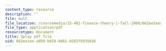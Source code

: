 ```yaml
---
content_type: resource
description: ''
file: null
file_location: /coursemedia/15-401-finance-theory-i-fall-2008/662ee1eea050b0198db10282f6935656_hyc8h5T76BE.pdf
file_type: application/pdf
resourcetype: Document
title: 3play pdf file
uid: 662ee1ee-a050-b019-8db1-0282f6935656
---
```

